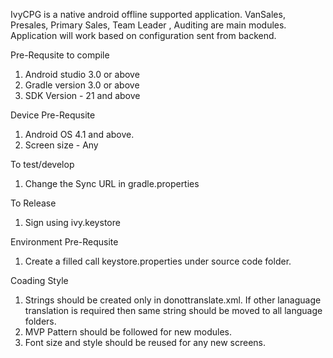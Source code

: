 IvyCPG is a native android offline supported application. VanSales, Presales, Primary Sales, Team Leader , Auditing are main modules. Application will work based on configuration sent from backend.

Pre-Requsite to compile

1. Android studio 3.0 or above
2. Gradle version 3.0 or above
3. SDK Version - 21 and above

Device Pre-Requsite

1. Android OS 4.1 and above.
2. Screen size - Any

To test/develop

1. Change the Sync URL in gradle.properties 


To Release

1. Sign using ivy.keystore

Environment Pre-Requsite

1. Create a filled call keystore.properties under source code folder.

Coading Style

1. Strings should be created only in donottranslate.xml. If other lanaguage translation is required then same string should be moved to all language folders.
2. MVP Pattern should be followed for new modules.
3. Font size and style should be reused for any new screens.

